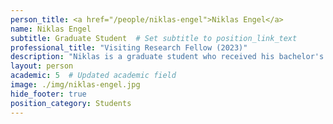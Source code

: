 ```yaml
---
person_title: <a href="/people/niklas-engel">Niklas Engel</a>
name: Niklas Engel
subtitle: Graduate Student  # Set subtitle to position_link_text
professional_title: "Visiting Research Fellow (2023)"
description: "Niklas is a graduate student who received his bachelor's degree in Molecular Biotechnology, with a major in Bioinformatics, from Ruprecht-Karls University in Heidelberg. During his undergraduate research, Niklas focused on using machine learning to gather in-depth information from telomere length on the T-cell response to immunotherapy. Niklas's passion for bioinformatics led him to carry out part of his research at Harvard Medical School, where he currently works on mutation variant calling from ATAC-seq data."
layout: person
academic: 5  # Updated academic field
image: ./img/niklas-engel.jpg
hide_footer: true
position_category: Students
---
```


